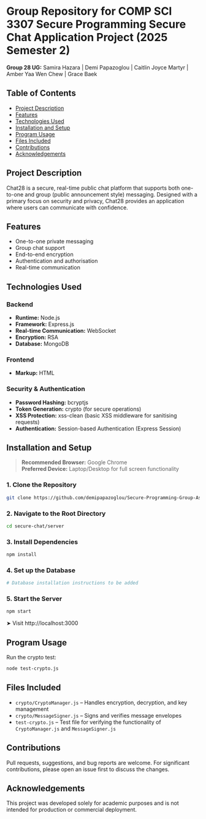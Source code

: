 # Group Repository for COMP SCI 3307 Secure Programming Secure Chat Application Project (2025 Semester 2)

**Group 28 UG:** Samira Hazara | Demi Papazoglou | Caitlin Joyce Martyr | Amber Yaa Wen Chew | Grace Baek 

## Table of Contents 
- [Project Description](#project-description)
- [Features](#features)
- [Technologies Used](#technologies-used)
- [Installation and Setup](#installation-and-setup)
- [Program Usage](#program-usage)
- [Files Included](#files-included)
- [Contributions](#contributions)
- [Acknowledgements](#acknowledgements)

## Project Description

Chat28 is a secure, real-time public chat platform that supports both one-to-one and group (public announcement style) messaging. Designed with a primary focus on security and privacy, Chat28 provides an application where users can communicate with confidence.

## Features

- One-to-one private messaging
- Group chat support
- End-to-end encryption
- Authentication and authorisation
- Real-time communication

## Technologies Used 

### Backend
- **Runtime:** Node.js
- **Framework:** Express.js
- **Real-time Communication:** WebSocket
- **Encryption:** RSA
- **Database:** MongoDB

### Frontend
- **Markup:** HTML

### Security & Authentication
- **Password Hashing:** bcryptjs
- **Token Generation:** crypto (for secure operations)
- **XSS Protection:** xss-clean (basic XSS middleware for sanitising requests)
- **Authentication:** Session-based Authentication (Express Session)

## Installation and Setup

> **Recommended Browser:** Google Chrome  
> **Preferred Device:** Laptop/Desktop for full screen functionality

### 1. Clone the Repository 
```bash
git clone https://github.com/demipapazoglou/Secure-Programming-Group-Assignment.git
```

### 2. Navigate to the Root Directory 
```bash
cd secure-chat/server
```

### 3. Install Dependencies 
```bash
npm install
```

### 4. Set up the Database 
```bash
# Database installation instructions to be added
```

### 5. Start the Server 
```bash
npm start
```

➤ Visit http://localhost:3000

## Program Usage

Run the crypto test:
```bash
node test-crypto.js
```

## Files Included

- `crypto/CryptoManager.js` – Handles encryption, decryption, and key management
- `crypto/MessageSigner.js` – Signs and verifies message envelopes
- `test-crypto.js` – Test file for verifying the functionality of `CryptoManager.js` and `MessageSigner.js`

## Contributions

Pull requests, suggestions, and bug reports are welcome. For significant contributions, please open an issue first to discuss the changes.

## Acknowledgements

This project was developed solely for academic purposes and is not intended for production or commercial deployment.
